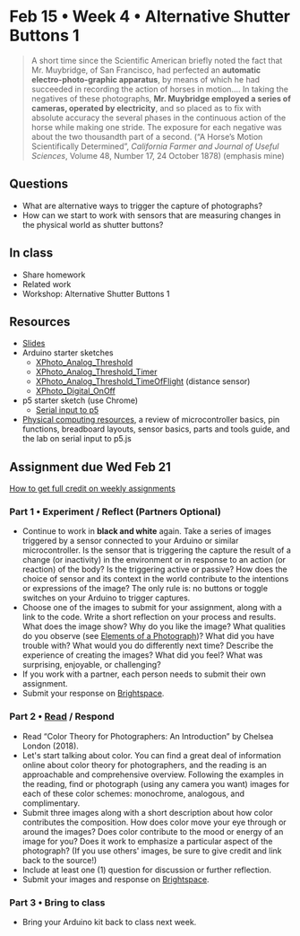 # Feb 15 • Week 4 • Alternative Shutter Buttons 1

> A short time since the Scientific American briefly noted the fact that Mr.
> Muybridge, of San Francisco, had perfected an **automatic
> electro-photo-graphic apparatus**, by means of which he had succeeded in
> recording the action of horses in motion…. In taking the negatives of these
> photographs, **Mr. Muybridge employed a series of cameras, operated by
> electricity**, and so placed as to fix with absolute accuracy the several
> phases in the continuous action of the horse while making one stride. The
> exposure for each negative was about the two thousandth part of a second. (“A
> Horse’s Motion Scientifically Determined”, *California Farmer and Journal of
> Useful Sciences*, Volume 48, Number 17, 24 October 1878) (emphasis mine)

## Questions

- What are alternative ways to trigger the capture of photographs?
- How can we start to work with sensors that are measuring changes in the
  physical world as shutter buttons?

## In class

- Share homework
- Related work
- Workshop: Alternative Shutter Buttons 1

## Resources

- [Slides](https://drive.google.com/drive/folders/1qIvZPNF94dAizOjOpymky5bexo8bdELj?usp=drive_link)
- Arduino starter sketches
  - [XPhoto_Analog_Threshold](https://github.com/ellennickles/xphoto-s24/blob/main/week4/XPhoto_Analog_Threshold.ino)
  - [XPhoto_Analog_Threshold_Timer](https://github.com/ellennickles/xphoto-s24/blob/main/week4/XPhoto_Analog_Threshold_Timer.ino)
  - [XPhoto_Analog_Threshold_TimeOfFlight](https://github.com/ellennickles/xphoto-s24/blob/main/week4/XPhoto_Analog_Threshold_TimeOfFlight.ino) (distance sensor)
  - [XPhoto_Digital_OnOff](https://github.com/ellennickles/xphoto-s24/blob/main/week4/XPhoto_Digital_OnOff.ino)
- p5 starter sketch (use Chrome)
  - [Serial input to p5](https://editor.p5js.org/enickles/sketches/njKjGNrbr)
- [Physical computing
  resources](https://github.com/ellennickles/xphoto-s24/blob/main/resources/physical-computing.md),
  a review of microcontroller basics, pin functions, breadboard layouts, sensor
  basics, parts and tools guide, and the lab on serial input to p5.js

## Assignment due Wed Feb 21

[How to get full credit on weekly
assignments](https://github.com/ellennickles/xphoto-s24/tree/main#assessment-and-evaluation)

### Part 1 • Experiment / Reflect (Partners Optional)

- Continue to work in **black and white** again. Take a series of images
  triggered by a sensor connected to your Arduino or similar microcontroller. Is
  the sensor that is triggering the capture the result of a change (or
  inactivity) in the environment or in response to an action (or reaction) of
  the body? Is the triggering active or passive? How does the choice of sensor
  and its context in the world contribute to the intentions or expressions of
  the image? The only rule is: no buttons or toggle switches on your Arduino to trigger captures.
- Choose one of the images to submit for your assignment, along with a link to
  the code. Write a short reflection on your process and results. What does the
  image show? Why do you like the image? What qualities do you observe (see
  [Elements of a
  Photograph](https://github.com/ellennickles/xphoto-s24/blob/main/resources/photograph-elements.md))?
  What did you have trouble with? What would you do differently next time?
  Describe the experience of creating the images? What did you feel? What was
  surprising, enjoyable, or challenging?
- If you work with a partner, each person needs to submit their own assignment.
- Submit your response on
  [Brightspace](https://brightspace.nyu.edu/d2l/home/344680).

### Part 2 • [Read](https://drive.google.com/drive/folders/1qIvZPNF94dAizOjOpymky5bexo8bdELj) / Respond

- Read “Color Theory for Photographers: An Introduction” by Chelsea London
  (2018).
- Let's start talking about color. You can find a great deal of information
  online about color theory for photographers, and the reading is an
  approachable and comprehensive overview. Following the examples in the
  reading, find or photograph (using any camera you want) images for each of
  these color schemes: monochrome, analogous, and complimentary.
- Submit three images along with a short description about how
  color contributes the composition. How does color move your eye through or
  around the images? Does color contribute to the mood or energy of an image for
  you? Does it work to emphasize a particular aspect of the photograph? (If you
  use others' images, be sure to give credit and link back to the source!)
- Include at least one (1) question for discussion or further reflection.
- Submit your images and response on
  [Brightspace](https://brightspace.nyu.edu/d2l/home/344680).

### Part 3 • Bring to class

- Bring your Arduino kit back to class next week.
